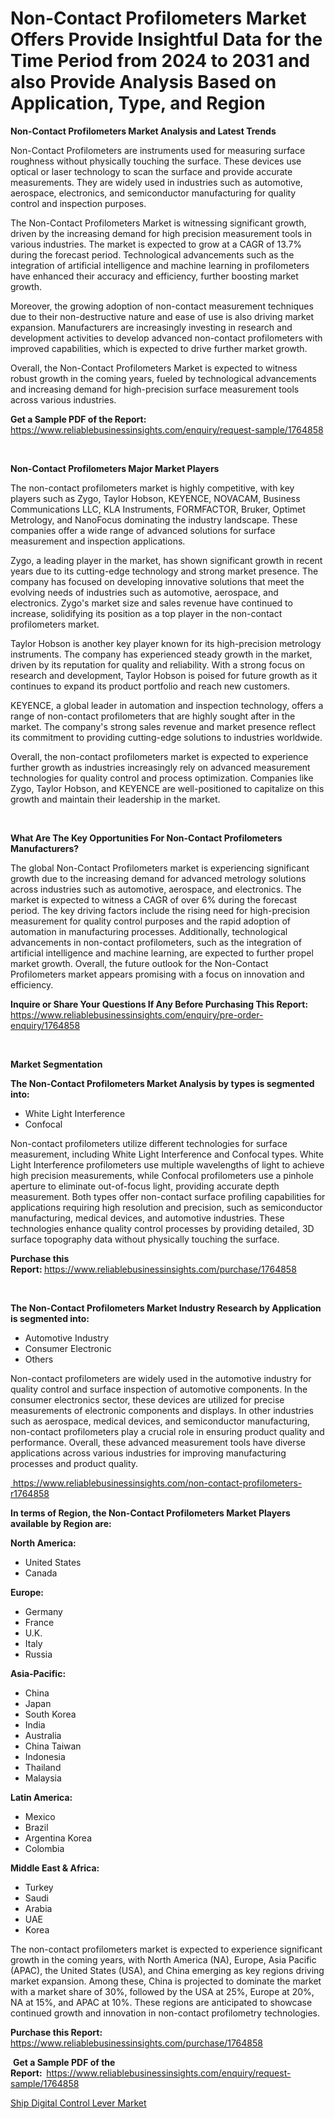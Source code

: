 <p><h1>Non-Contact Profilometers Market Offers Provide Insightful Data for the Time Period from 2024 to 2031 and also Provide Analysis Based on Application, Type, and Region</h1></p><p><strong>Non-Contact Profilometers Market Analysis and Latest Trends</strong></p>
<p><p>Non-Contact Profilometers are instruments used for measuring surface roughness without physically touching the surface. These devices use optical or laser technology to scan the surface and provide accurate measurements. They are widely used in industries such as automotive, aerospace, electronics, and semiconductor manufacturing for quality control and inspection purposes.</p><p>The Non-Contact Profilometers Market is witnessing significant growth, driven by the increasing demand for high precision measurement tools in various industries. The market is expected to grow at a CAGR of 13.7% during the forecast period. Technological advancements such as the integration of artificial intelligence and machine learning in profilometers have enhanced their accuracy and efficiency, further boosting market growth.</p><p>Moreover, the growing adoption of non-contact measurement techniques due to their non-destructive nature and ease of use is also driving market expansion. Manufacturers are increasingly investing in research and development activities to develop advanced non-contact profilometers with improved capabilities, which is expected to drive further market growth.</p><p>Overall, the Non-Contact Profilometers Market is expected to witness robust growth in the coming years, fueled by technological advancements and increasing demand for high-precision surface measurement tools across various industries.</p></p>
<p><strong>Get a Sample PDF of the Report:&nbsp;</strong> <a href="https://www.reliablebusinessinsights.com/enquiry/request-sample/1764858">https://www.reliablebusinessinsights.com/enquiry/request-sample/1764858</a></p>
<p>&nbsp;</p>
<p><strong>Non-Contact Profilometers Major Market Players</strong></p>
<p><p>The non-contact profilometers market is highly competitive, with key players such as Zygo, Taylor Hobson, KEYENCE, NOVACAM, Business Communications LLC, KLA Instruments, FORMFACTOR, Bruker, Optimet Metrology, and NanoFocus dominating the industry landscape. These companies offer a wide range of advanced solutions for surface measurement and inspection applications.</p><p>Zygo, a leading player in the market, has shown significant growth in recent years due to its cutting-edge technology and strong market presence. The company has focused on developing innovative solutions that meet the evolving needs of industries such as automotive, aerospace, and electronics. Zygo's market size and sales revenue have continued to increase, solidifying its position as a top player in the non-contact profilometers market.</p><p>Taylor Hobson is another key player known for its high-precision metrology instruments. The company has experienced steady growth in the market, driven by its reputation for quality and reliability. With a strong focus on research and development, Taylor Hobson is poised for future growth as it continues to expand its product portfolio and reach new customers.</p><p>KEYENCE, a global leader in automation and inspection technology, offers a range of non-contact profilometers that are highly sought after in the market. The company's strong sales revenue and market presence reflect its commitment to providing cutting-edge solutions to industries worldwide.</p><p>Overall, the non-contact profilometers market is expected to experience further growth as industries increasingly rely on advanced measurement technologies for quality control and process optimization. Companies like Zygo, Taylor Hobson, and KEYENCE are well-positioned to capitalize on this growth and maintain their leadership in the market.</p></p>
<p>&nbsp;</p>
<p><strong>What Are The Key Opportunities For Non-Contact Profilometers Manufacturers?</strong></p>
<p><p>The global Non-Contact Profilometers market is experiencing significant growth due to the increasing demand for advanced metrology solutions across industries such as automotive, aerospace, and electronics. The market is expected to witness a CAGR of over 6% during the forecast period. The key driving factors include the rising need for high-precision measurement for quality control purposes and the rapid adoption of automation in manufacturing processes. Additionally, technological advancements in non-contact profilometers, such as the integration of artificial intelligence and machine learning, are expected to further propel market growth. Overall, the future outlook for the Non-Contact Profilometers market appears promising with a focus on innovation and efficiency.</p></p>
<p><strong>Inquire or Share Your Questions If Any Before Purchasing This Report:</strong> <a href="https://www.reliablebusinessinsights.com/enquiry/pre-order-enquiry/1764858">https://www.reliablebusinessinsights.com/enquiry/pre-order-enquiry/1764858</a></p>
<p>&nbsp;</p>
<p><strong>Market Segmentation</strong></p>
<p><strong>The Non-Contact Profilometers Market Analysis by types is segmented into:</strong></p>
<p><ul><li>White Light Interference</li><li>Confocal</li></ul></p>
<p><p>Non-contact profilometers utilize different technologies for surface measurement, including White Light Interference and Confocal types. White Light Interference profilometers use multiple wavelengths of light to achieve high precision measurements, while Confocal profilometers use a pinhole aperture to eliminate out-of-focus light, providing accurate depth measurement. Both types offer non-contact surface profiling capabilities for applications requiring high resolution and precision, such as semiconductor manufacturing, medical devices, and automotive industries. These technologies enhance quality control processes by providing detailed, 3D surface topography data without physically touching the surface.</p></p>
<p><strong>Purchase this Report:&nbsp;</strong><a href="https://www.reliablebusinessinsights.com/purchase/1764858">https://www.reliablebusinessinsights.com/purchase/1764858</a></p>
<p>&nbsp;</p>
<p><strong>The Non-Contact Profilometers Market Industry Research by Application is segmented into:</strong></p>
<p><ul><li>Automotive Industry</li><li>Consumer Electronic</li><li>Others</li></ul></p>
<p><p>Non-contact profilometers are widely used in the automotive industry for quality control and surface inspection of automotive components. In the consumer electronics sector, these devices are utilized for precise measurements of electronic components and displays. In other industries such as aerospace, medical devices, and semiconductor manufacturing, non-contact profilometers play a crucial role in ensuring product quality and performance. Overall, these advanced measurement tools have diverse applications across various industries for improving manufacturing processes and product quality.</p></p>
<p><a href="https://www.reliablebusinessinsights.com/non-contact-profilometers-r1764858">&nbsp;https://www.reliablebusinessinsights.com/non-contact-profilometers-r1764858</a></p>
<p><strong>In terms of Region, the Non-Contact Profilometers Market Players available by Region are:</strong></p>
<p>
    <p> <strong> North America: </strong>
        <ul>
            <li>United States</li>
            <li>Canada</li>
        </ul>
        </p> 
    <p> <strong> Europe: </strong>
        <ul>
            <li>Germany</li>
            <li>France</li>
            <li>U.K.</li>
            <li>Italy</li>
            <li>Russia</li>
        </ul>
        </p> 
    <p> <strong> Asia-Pacific: </strong>
        <ul>
            <li>China</li>
            <li>Japan</li>
            <li>South Korea</li>
            <li>India</li>
            <li>Australia</li>
            <li>China Taiwan</li>
            <li>Indonesia</li>
            <li>Thailand</li>
            <li>Malaysia</li>
        </ul>
        </p> 
    <p> <strong> Latin America: </strong>
        <ul>
            <li>Mexico</li>
            <li>Brazil</li>
            <li>Argentina Korea</li>
            <li>Colombia</li>
        </ul>
        </p> 
    <p> <strong> Middle East & Africa: </strong>
        <ul>
            <li>Turkey</li>
            <li>Saudi</li>
            <li>Arabia</li>
            <li>UAE</li>
            <li>Korea</li>
        </ul>
    </p>
    </p>
<p><p>The non-contact profilometers market is expected to experience significant growth in the coming years, with North America (NA), Europe, Asia Pacific (APAC), the United States (USA), and China emerging as key regions driving market expansion. Among these, China is projected to dominate the market with a market share of 30%, followed by the USA at 25%, Europe at 20%, NA at 15%, and APAC at 10%. These regions are anticipated to showcase continued growth and innovation in non-contact profilometry technologies.</p></p>
<p><strong>Purchase this Report: </strong><a href="https://www.reliablebusinessinsights.com/purchase/1764858">https://www.reliablebusinessinsights.com/purchase/1764858</a></p>
<p>&nbsp;<strong>Get a Sample PDF of the Report:&nbsp;&nbsp;</strong><a href="https://www.reliablebusinessinsights.com/enquiry/request-sample/1764858">https://www.reliablebusinessinsights.com/enquiry/request-sample/1764858</a></p>
<p><strong></strong></p>
<p><p><a href="https://github.com/nafiafirdania/Market-Research-Report-List-1/blob/main/ship-digital-control-lever-market.md">Ship Digital Control Lever Market</a></p></p>